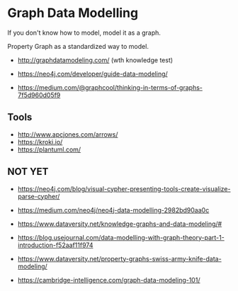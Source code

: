 # Graph Data Modelling 

If you don't know how to model, model it as a graph.

Property Graph as a standardized way to model.

* http://graphdatamodeling.com/ (wth knowledge test)


* https://neo4j.com/developer/guide-data-modeling/

* https://medium.com/@graphcool/thinking-in-terms-of-graphs-7f5d960d05f9





## Tools
* http://www.apcjones.com/arrows/
* https://kroki.io/
* https://plantuml.com/


## NOT YET
* https://neo4j.com/blog/visual-cypher-presenting-tools-create-visualize-parse-cypher/
* https://medium.com/neo4j/neo4j-data-modelling-2982bd90aa0c

* https://www.dataversity.net/knowledge-graphs-and-data-modeling/#
* https://blog.usejournal.com/data-modelling-with-graph-theory-part-1-introduction-f52aaf11f974
* https://www.dataversity.net/property-graphs-swiss-army-knife-data-modeling/
* https://cambridge-intelligence.com/graph-data-modeling-101/
